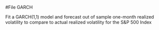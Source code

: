  #File GARCH
 
Fit a GARCH(1,1) model and forecast out of sample one-month realized volatility to compare to actual realized volatility
for the S&P 500 Index
